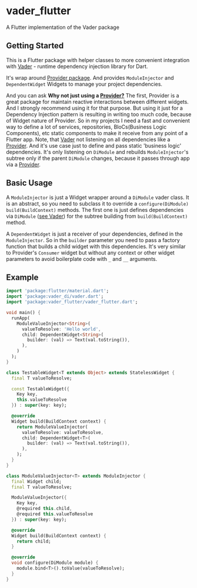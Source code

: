 # vader_flutter

A Flutter implementation of the Vader package

## Getting Started

This is a Flutter package with helper classes to more convenient integration with
[Vader](https://github.com/Den163/vader) - runtime dependency injection library for Dart.

It's wrap around [Provider package](https://github.com/rrousselGit/provider). And provides 
```ModuleInjector``` and ```DependentWidget``` Widgets to manage your project dependencies.

And you can ask <b>Why not just using a [Provider?](https://github.com/rrousselGit/provider)</b>
The first, Provider is a great package for maintain reactive interactions between different widgets.
And I strongly recommend using it for that purpose. 
But using it just for a Dependency Injection pattern is resulting in writing too much code,
because of Widget nature of Provider. So in my projects I need a fast and convenient way to
define a lot of services, repositories, BloCs(Business Logic Components), etc static components
to make it receive from any point of a Flutter app. 
Note, that [Vader](https://github.com/Den163/vader) not listening on all dependencies like 
a [Provider](https://github.com/rrousselGit/provider). And it's use case just to define and pass
static 'business logic' dependencies. It's only listening on ``DiModule`` 
and rebuilds `ModuleInjector`'s subtree only if the parent `DiModule` changes,
because it passes through app via a [Provider](https://github.com/rrousselGit/provider).

## Basic Usage

A ``ModuleInjector`` is just a Widget wrapper around a ```DiModule``` vader class. 
It is an abstract, so you need to subclass it to override a ```configure(DiModule)``` 
```build(BuildContext)``` methods. The first one is just defines dependencies via ```DiModule``` 
([see Vader](https://github.com/Den163/vader)) for the subtree building from 
```build(BuildContext)``` method.

A ```DependentWidget``` is just a receiver of your dependencies, 
defined in the ```ModuleInjector```. So in the ```builder``` parameter you need to pass
a factory function that builds a child widget with this dependencies. It's very similar to
Provider's ```Consumer``` widget but without any context or other widget parameters to avoid
boilerplate code with ```_``` and ```__``` arguments.

## Example

```dart
import 'package:flutter/material.dart';
import 'package:vader_di/vader.dart';
import 'package:vader_flutter/vader_flutter.dart';

void main() {
  runApp(
    ModuleValueInjector<String>(
      valueToResolve: 'Hello world',
      child: DependentWidget<String>(
        builder: (val) => Text(val.toString()),
      ),
    )
  );
}

class TestableWidget<T extends Object> extends StatelessWidget {
  final T valueToResolve;

  const TestableWidget({
    Key key,
    this.valueToResolve
  }) : super(key: key);

  @override
  Widget build(BuildContext context) {
    return ModuleValueInjector(
      valueToResolve: valueToResolve,
      child: DependentWidget<T>(
        builder: (val) => Text(val.toString()),
      ),
    );
  }
}

class ModuleValueInjector<T> extends ModuleInjector {
  final Widget child;
  final T valueToResolve;

  ModuleValueInjector({
    Key key,
    @required this.child,
    @required this.valueToResolve
  }) : super(key: key);

  @override
  Widget build(BuildContext context) {
    return child;
  }

  @override
  void configure(DiModule module) {
    module.bind<T>().toValue(valueToResolve);
  }
}
```
